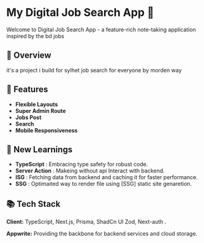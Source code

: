 # My Digital Job Search App 📝

Welcome to Digital Job Search App - a feature-rich note-taking application inspired by the bd jobs

## 🚀 Overview

it's a project i build for sylhet job search for everyone by morden way

## 🌟 Features

- **Flexible Layouts**
- **Super Admin Route**
- **Jobs Post**
- **Search**
- **Mobile Responsiveness**

## 🧠 New Learnings

- **TypeScript** : Embracing type safety for robust code.
- **Server Action** : Makeing without api Interact with backend.
- **ISG** : Fetching data from backend and caching it for faster performance.
- **SSG** : Optimaited way to render file using [SSG] static site genaretion.
<!-- 
## 🔍 Challenges & Solutions

- Faced initial challenges with Appwrite auth, resolved by switching to the old version.
- Encountered issues with types for Context API, resolved with default values and careful typing.
- Created a custom checkbox block in Blocknote, adding a unique feature to the app. -->
<!-- 
## 🔴 Save Functionality Note:

Due to a technical challenge, automatic saving onChange in the editor was causing issues. To ensure your notes are saved, please use the save button after writing, especially on desktop versions. -->

<!-- ## 🚀 Try It Out

You can check out the live [ here.](https://notes-lilac-seven.vercel.app/)

## ⭐ Upcoming Features & Improvements

- **Dynamic Categories and Tags :** Introduce dynamic categorization and tagging for better organization.
- **Improved Design :** Enhance the user interface with a fresh, modern design.
- **PWA Offline Support :** Implement Progressive Web App (PWA) features for seamless offline access.
- **Optimized Performance :** Further optimize app performance for smoother user experience. -->

## 📚 Tech Stack

**Client:** TypeScript, Next.js, Prisma, ShadCn UI Zod, Next-auth .

**Appwrite:** Providing the backbone for backend services and cloud storage.
<!-- 
## 🙌 Acknowledgements

- **BlockNote:** [The open source Block-Based rich text editor](https://github.com/TypeCellOS/BlockNote) -->
